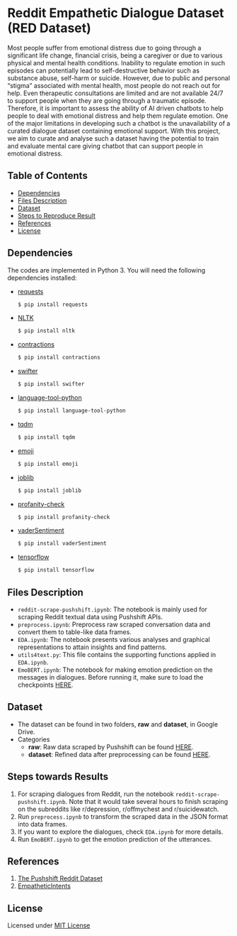 # Reddit Empathetic Dialogue Dataset (RED Dataset)
Most people suffer from emotional distress due to going through a significant life change, financial crisis, being a caregiver or due to various physical and mental health conditions. Inability to regulate emotion in such episodes can potentially lead to self-destructive behavior such as substance abuse, self-harm or suicide. However, due to public and personal “stigma” associated with mental health, most people do not reach out for help. Even therapeutic consultations are limited and are not available 24/7 to support people when they are going through a traumatic episode. Therefore, it is important to assess the ability of AI driven chatbots to help people to deal with emotional distress and help them regulate emotion. One of the major limitations in developing such a chatbot is the unavailability of a curated dialogue dataset containing emotional support. With this project, we aim to curate and analyse such a dataset having the potential to train and evaluate mental care giving chatbot that can support people in emotional distress.

## Table of Contents
- [Dependencies](#dependencies)
- [Files Description](#files-description)
- [Dataset](#dataset)
- [Steps to Reproduce Result](#steps-to-reproduce-our-result)
- [References](#references)
- [License](#license)

## Dependencies
The codes are implemented in Python 3. You will need the following dependencies installed:

* [requests]
    ```bash
    $ pip install requests
    ```
* [NLTK]
    ```bash
    $ pip install nltk
    ```

* [contractions]
    ```bash
    $ pip install contractions
    ```
    
* [swifter]
    ```bash
    $ pip install swifter
    ```
    
* [language-tool-python]
    ```bash
    $ pip install language-tool-python
    ```

* [tqdm]
    ```bash
    $ pip install tqdm
    ```
    
* [emoji]
    ```bash
    $ pip install emoji
    ```
    
* [joblib]
    ```bash
    $ pip install joblib
    ```
    
* [profanity-check]
    ```bash
    $ pip install profanity-check
    ```

* [vaderSentiment]
    ```bash
    $ pip install vaderSentiment
    ```
    
* [tensorflow]
    ```bash
    $ pip install tensorflow
    ```

## Files Description
- `reddit-scrape-pushshift.ipynb`: The notebook is mainly used for scraping Reddit textual data using Pushshift APIs.
- `preprocess.ipynb`: Preprocess raw scraped conversation data and convert them to table-like data frames.
- `EDA.ipynb`: The notebook presents various analyses and graphical representations to attain insights and find patterns.
- `utils4text.py`: This file contains the supporting functions applied in `EDA.ipynb`.
- `EmoBERT.ipynb`: The notebook for making emotion prediction on the messages in dialogues. Before running it, make sure to load the checkpoints [HERE](https://drive.google.com/drive/folders/1bsMW6AA_vytzwLDNA5OXhp6IZK_RC0GF?usp=sharing).

## Dataset
* The dataset can be found in two folders, **raw** and **dataset**, in Google Drive. 
* Categories 
  - **raw**: Raw data scraped by Pushshift can be found [HERE](https://drive.google.com/drive/folders/1_tSoGY2TP7ytGpg8i_EZc777X36Cc5xy?usp=sharing).
  - **dataset**: Refined data after preprocessing can be found [HERE](https://drive.google.com/drive/folders/1DD6FrDTF5CsVgcs4mBreZ15yhA00lYn8?usp=sharing).


## Steps towards Results
1. For scraping dialogues from Reddit, run the notebook `reddit-scrape-pushshift.ipynb`. Note that it would take several hours to finish scraping on the subreddits like r/depression, r/offmychest and r/suicidewatch.
2. Run `preprocess.ipynb` to transform the scraped data in the JSON format into data frames.
3. If you want to explore the dialogues, check `EDA.ipynb` for more details.
4. Run `EmoBERT.ipynb` to get the emotion prediction of the utterances.



[requests]: <https://pypi.org/project/requests/>
[NLTK]: <https://pypi.org/project/nltk/>
[contractions]: <https://pypi.org/project/contractions/>
[swifter]: <https://pypi.org/project/swifter/>
[language-tool-python]: <https://pypi.org/project/language-tool-python/>
[tqdm]: <https://pypi.org/project/tqdm/>
[emoji]: <https://pypi.org/project/emoji/>
[joblib]: <https://pypi.org/project/joblib/>
[profanity-check]: <https://pypi.org/project/profanity-check/>
[vaderSentiment]: <https://pypi.org/project/vaderSentiment/>
[tensorflow]: <https://pypi.org/project/tensorflow/>

## References
1. [The Pushshift Reddit Dataset](https://arxiv.org/abs/2001.08435)
2. [EmpatheticIntents](https://github.com/anuradha1992/EmpatheticIntents.git)

## License
Licensed under [MIT License](LICENSE)
